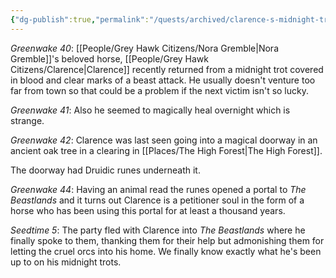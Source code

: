 ```yaml
---
{"dg-publish":true,"permalink":"/quests/archived/clarence-s-midnight-trot/"}
---
```


*Greenwake 40*: [[People/Grey Hawk Citizens/Nora Gremble\|Nora Gremble]]'s beloved horse, [[People/Grey Hawk Citizens/Clarence\|Clarence]] recently returned from a midnight trot covered in blood and clear marks of a beast attack.  He usually doesn't venture too far from town so that could be a problem if the next victim isn't so lucky.  

*Greenwake 41*: Also he seemed to magically heal overnight which is strange.  

*Greenwake 42*: Clarence was last seen going into a magical doorway in an ancient oak tree in a clearing in [[Places/The High Forest\|The High Forest]].  

The doorway had Druidic runes underneath it.  

*Greenwake 44*: Having an animal read the runes opened a portal to *The Beastlands* and it turns out Clarence is a petitioner soul in the form of a horse who has been using this portal for at least a thousand years.  

*Seedtime 5*: The party fled with Clarence into *The Beastlands* where he finally spoke to them, thanking them for their help but admonishing them for letting the cruel orcs into his home.  We finally know exactly what he's been up to on his midnight trots.  